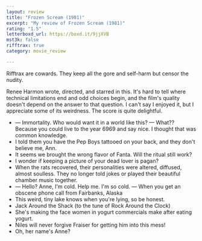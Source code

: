 ```yaml
---
layout: review
title: "Frozen Scream (1981)"
excerpt: "My review of Frozen Scream (1981)"
rating: "1.5"
letterboxd_url: https://boxd.it/9jjXVB
mst3k: false
rifftrax: true
category: movie_review

---
```


Rifftrax are cowards. They keep all the gore and self-harm but censor the nudity.

Renee Harmon wrote, directed, and starred in this. It's hard to tell where technical limitations end and odd choices begin, and the film's quality doesn't depend on the answer to that question. I can't say I enjoyed it, but I appreciate some of its weirdness. The score is quite delightful.

* — Immortality. Who would want it in a world like this? — What?? Because you could live to the year 6969 and say nice. I thought that was common knowledge.
* I told them you have the Pep Boys tattooed on your back, and they don't believe me, Ann.
* It seems we brought the wrong flavor of Fanta. Will the ritual still work?
* I wonder if keeping a picture of your dead lover is pagan?
* When the rats recovered, their personalities were altered, diffused, almost soulless. They no longer told jokes or played their beautiful chamber music together.
* — Hello? Anne, I'm cold. Help me. I'm so cold. — When you get an obscene phone call from Fairbanks, Alaska
* This weird, tiny lake knows when you're lying, so be honest.
* Jack Around the Shack (to the tune of Rock Around the Clock)
* She's making the face women in yogurt commercials make after eating yogurt.
* Niles will never forgive Fraiser for getting him into this mess!
* Oh, her name's Anne?
